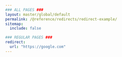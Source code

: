 ```yaml
---
### ALL PAGES ###
layout: master/global/default
permalink: /@reference/redirects/redirect-example/
sitemap:
  include: false

### REGULAR PAGES ###
redirect:
  url: "https://google.com"
---
```

